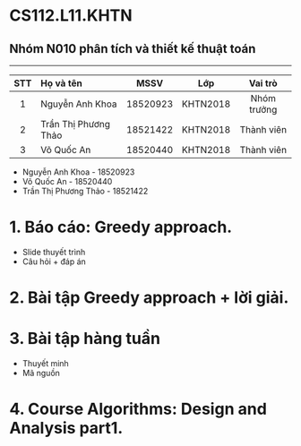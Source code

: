 # CS112.L11.KHTN
## Nhóm N010 phân tích và thiết kế thuật toán
---
|STT| Họ và tên         |MSSV       |Lớp       |Vai trò      |
|:-:|:------------------|:---------:|:--------:|:-----------:|
| 1	|Nguyễn Anh Khoa	| 18520923	|KHTN2018  | Nhóm trưởng |
| 2	|Trần Thị Phương Thảo	| 18521422	|KHTN2018  | Thành viên  |
| 3	|Võ Quốc An	| 18520440	|KHTN2018  | Thành viên  |
- Nguyễn Anh Khoa - 18520923
- Võ Quốc An - 18520440
- Trần Thị Phương Thảo - 18521422

# 1. Báo cáo: Greedy approach. 
  - Slide thuyết trình
  - Câu hỏi + đáp án
# 2. Bài tập Greedy approach + lời giải.
# 3. Bài tập hàng tuần
  - Thuyết minh
  - Mã nguồn
# 4. Course Algorithms: Design and Analysis part1.
